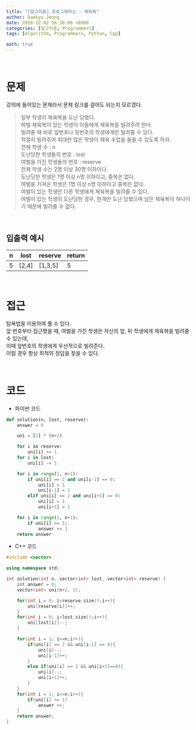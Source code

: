 ```yaml
---
title: "[알고리즘] 프로그래머스 - 체육복"
author: Daekyo Jeong
date: 2020-12-02 16:30:00 +0900
categories: [알고리즘, Programmers]
tags: [Algorithm, Programmers, Python, Cpp]

math: true
---
```



<br/>

# **문제**

강의에 들어있는 문제라서 문제 링크를 걸어도 되는지 모르겠다.

> 일부 학생이 체육복을 도난 당했다.      
> 여벌 체육복이 있는 학생이 이들에게 체육복을 빌려주려 한다.      
> 빌려줄 때 바로 앞번호나 뒷번호의 학생에게만 빌려줄 수 있다.   
> 적절히 빌려주어 최대한 많은 학생이 체육 수업을 들을 수 있도록 하자.   
> 전체 학생 수 : n   
> 도난당한 학생들의 번호 : lost   
> 여벌을 가진 학생들의 번호 : reserve   
> 전체 학생 수는 2명 이상 30명 이하이다.   
> 도난당한 학생은 1명 이상 n명 이하이고, 중복은 없다.      
> 여벌을 가져온 학생은 1명 이상 n명 이하이고 중복은 없다.      
> 여벌이 있는 학생만 다른 학생에게 체육복을 빌려줄 수 있다.             
> 여벌이 있는 학생이 도난당한 경우, 한개만 도난 당했으며 남은 체육복이 하나이기 때문에 빌려줄 수 없다.   

<br/>

## **입출력 예시**



| n | lost | reserve | return |
|---|------|--------|---------|
| 5 | [2,4] | [1,3,5] | 5 |


<br/>

# **접근**

탐욕법을 이용하여 풀 수 있다.   
앞 번호부터 접근했을 때, 여벌을 가진 학생은 자신의 앞, 뒤 학생에게 체육복을 빌려줄 수 있는데,   
이때 앞번호의 학생에게 우선적으로 빌려준다.   
이럴 경우 항상 최적의 정답을 찾을 수 있다.         



<br/>

# **코드**

- 파이썬 코드   

```py
def solution(n, lost, reserve):
    answer = 0

    uni = [1] * (n+2)

    for i in reserve:
        uni[i] += 1
    for i in lost:
        uni[i] -= 1

    for i in range(1, n+1):
        if uni[i] == 2 and uni[i-1] == 0:
            uni[i] = 1
            uni[i-1] = 1
        elif uni[i] == 2 and uni[i+1] == 0:
            uni[i] = 1
            uni[i+1] = 1

    for i in range(1, n+1):
        if uni[i] >= 1:
            answer += 1
    return answer
```

- C++ 코드  

```cpp
#include <vector>

using namespace std;

int solution(int n, vector<int> lost, vector<int> reserve) {
    int answer = 0;
    vector<int> uni(n+2, 1);

    for(int i = 0; i<reserve.size();i++){
        uni[reserve[i]]++;
    }
    for(int i = 0; i<lost.size();i++){
        uni[lost[i]]--;
    }

    for(int i = 1; i<=n;i++){
        if(uni[i] == 2 && uni[i-1] == 0){
            uni[i]--;
            uni[i-1]++;
        }
        else if(uni[i] == 2 && uni[i+1]==0){
            uni[i]--;
            uni[i+1]++;
        }
    }
    for(int i = 1; i<=n;i++){
        if(uni[i] >= 1)
            answer ++;
    }
    return answer;
}
```
<br/>
